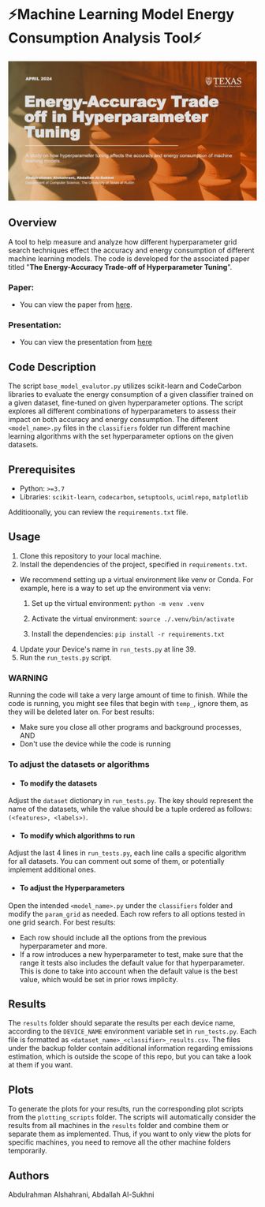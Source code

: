 ﻿# ⚡Machine Learning Model Energy Consumption Analysis Tool⚡

![](Heading.png)
## Overview

A tool to help measure and analyze how different hyperparameter grid search techniques effect the accuracy and energy consumption of different machine learning models. The code is developed for the associated paper titled "**The Energy-Accuracy Trade-off of Hyperparameter Tuning**".

### Paper:
- You can view the paper from [here](paper.pdf).

### Presentation:
- You can view the presentation from [here](presentation.pdf)

## Code Description

The script `base_model_evalutor.py` utilizes scikit-learn and CodeCarbon libraries to evaluate the energy consumption of a given classifier trained on a given dataset, fine-tuned on given hyperparameter options. The script explores all different combinations of hyperparameters to assess their impact on both accuracy and energy consumption. The different `<model_name>.py` files in the `classifiers` folder run different machine learning algorithms with the set hyperparameter options on the given datasets.

## Prerequisites

- Python: `>=3.7`
- Libraries: `scikit-learn`, `codecarbon`, `setuptools`, `ucimlrepo`, `matplotlib`

Additioonally, you can review the `requirements.txt` file.

## Usage

1. Clone this repository to your local machine.
2. Install the dependencies of the project, specified in `requirements.txt`.
- We recommend setting up a virtual environment like venv or Conda.
For example, here is a way to set up the environment via venv:
    1.  Set up the virtual environment:
`python -m venv .venv`

    2. Activate the virtual environment:
`source ./.venv/bin/activate`
    
    3. Install the dependencies:
`pip install -r requirements.txt`


4. Update your Device's name in `run_tests.py` at line 39.
5. Run the `run_tests.py` script.

### WARNING
Running the code will take a very large amount of time to finish. While the code is running, you might see files that begin with `temp_`, ignore them, as they will be deleted later on.
For best results:
- Make sure you close all other programs and background processes, AND
- Don't use the device while the code is running 

### To adjust the datasets or algorithms
* #### To modify the datasets
Adjust the `dataset` dictionary in `run_tests.py`. The key should represent the name of the datasets, while the value should be a tuple ordered as follows: `(<features>, <labels>)`.

* #### To modify which algorithms to run
Adjust the last 4 lines in `run_tests.py`, each line calls a specific algorithm for all datasets. You can comment out some of them, or potentially implement additional ones.

* #### To adjust the Hyperparameters
Open the intended `<model_name>.py` under the `classifiers` folder and modify the `param_grid` as needed. Each row refers to all options tested in one grid search. For best results:
- Each row should include all the options from the previous hyperparameter and more.
- If a row introduces a new hyperparameter to test, make sure that the range it tests also includes the default value for that hyperparameter. This is done to take into account when the default value is the best value, which would be set in prior rows implicity.

## Results
The `results` folder should separate the results per each device name, according to the `DEVICE_NAME` environment variable set in `run_tests.py`. Each file is formatted as `<dataset_name>_<classifier>_results.csv`. The files under the backup folder contain additional information regarding emissions estimation, which is outside the scope of this repo, but you can take a look at them if you want.

## Plots
To generate the plots for your results, run the corresponding plot scripts from the `plotting_scripts` folder. The scripts will automatically consider the results from all machines in the `results` folder and combine them or separate them as implemented. Thus, if you want to only view the plots for specific machines, you need to remove all the other machine folders temporarily.

## Authors
Abdulrahman Alshahrani, Abdallah Al-Sukhni
